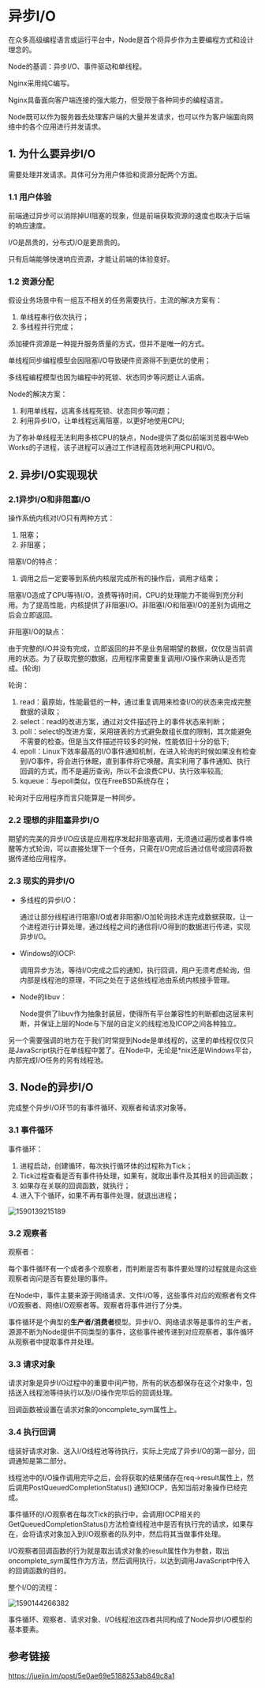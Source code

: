 # 异步I/O

在众多高级编程语言或运行平台中，Node是首个将异步作为主要编程方式和设计理念的。

Node的基调：异步I/O、事件驱动和单线程。

Nginx采用纯C编写。

Nginx具备面向客户端连接的强大能力，但受限于各种同步的编程语言。

Node既可以作为服务器去处理客户端的大量并发请求，也可以作为客户端面向网络中的各个应用进行并发请求。

## 1. 为什么要异步I/O

需要处理并发请求。具体可分为用户体验和资源分配两个方面。

### 1.1 用户体验

前端通过异步可以消除掉UI阻塞的现象，但是前端获取资源的速度也取决于后端的响应速度。

I/O是昂贵的，分布式I/O是更昂贵的。

只有后端能够快速响应资源，才能让前端的体验变好。

### 1.2 资源分配

假设业务场景中有一组互不相关的任务需要执行，主流的解决方案有：

1. 单线程串行依次执行；
2. 多线程并行完成；

添加硬件资源是一种提升服务质量的方式，但并不是唯一的方式。

单线程同步编程模型会因阻塞I/O导致硬件资源得不到更优的使用；

多线程编程模型也因为编程中的死锁、状态同步等问题让人诟病。

Node的解决方案：

1. 利用单线程，远离多线程死锁、状态同步等问题；
2. 利用异步I/O，让单线程远离阻塞，以更好地使用CPU;

为了弥补单线程无法利用多核CPU的缺点，Node提供了类似前端浏览器中Web Works的子进程，该子进程可以通过工作进程高效地利用CPU和I/O。

## 2. 异步I/O实现现状

### 2.1异步I/O和非阻塞I/O

操作系统内核对I/O只有两种方式：

1. 阻塞；
2. 非阻塞；

阻塞I/O的特点：

1. 调用之后一定要等到系统内核层完成所有的操作后，调用才结束；

阻塞I/O造成了CPU等待I/O，浪费等待时间，CPU的处理能力不能得到充分利用。为了提高性能，内核提供了非阻塞I/O。非阻塞I/O和阻塞I/O的差别为调用之后会立即返回。

非阻塞I/O的缺点：

由于完整的I/O并没有完成，立即返回的并不是业务层期望的数据，仅仅是当前调用的状态。为了获取完整的数据，应用程序需要重复调用I/O操作来确认是否完成。(轮询)

轮询：

1. read：最原始，性能最低的一种，通过重复调用来检查I/O的状态来完成完整数据的读取；
2. select：read的改进方案，通过对文件描述符上的事件状态来判断；
3. poll：select的改进方案，采用链表的方式避免数组长度的限制，其次能避免不需要的检查。但是当文件描述符较多的时候，性能依旧十分的低下;
4. epoll：Linux下效率最高的I/O事件通知机制，在进入轮询的时候如果没有检查到I/O事件，将会进行休眠，直到事件将它唤醒。真实利用了事件通知、执行回调的方式，而不是遍历查询，所以不会浪费CPU、执行效率较高;
5. kqueue：与epoll类似，仅在FreeBSD系统存在；

轮询对于应用程序而言只能算是一种同步。

### 2.2 理想的非阻塞异步I/O

期望的完美的异步I/O应该是应用程序发起非阻塞调用，无须通过遍历或者事件唤醒等方式轮询，可以直接处理下一个任务，只需在I/O完成后通过信号或回调将数据传递给应用程序。

### 2.3 现实的异步I/O

- 多线程的异步I/O：

  通过让部分线程进行阻塞I/O或者非阻塞I/O加轮询技术连完成数据获取，让一个进程进行计算处理，通过线程之间的通信将I/O得到的数据进行传递，实现异步I/O。

- Windows的IOCP:

  调用异步方法，等待I/O完成之后的通知，执行回调，用户无须考虑轮询，但内部是线程池的原理，不同之处在于这些线程池由系统内核接手管理。

- Node的libuv：

  Node提供了libuv作为抽象封装层，使得所有平台兼容性的判断都由这层来判断，并保证上层的Node与下层的自定义的线程池及ICOP之间各种独立。

另一个需要强调的地方在于我们时常提到Node是单线程的，这里的单线程仅仅只是JavaScript执行在单线程中罢了。在Node中，无论是*nix还是Windows平台，内部完成I/O任务的另有线程池。 

## 3. Node的异步I/O

完成整个异步I/O环节的有事件循环、观察者和请求对象等。

### 3.1 事件循环

事件循环：

1. 进程启动，创建循环，每次执行循环体的过程称为Tick；
2. Tick过程查看是否有事件待处理，如果有，就取出事件及其相关的回调函数；
3. 如果存在关联的回调函数，就执行；
4. 进入下个循环，如果不再有事件处理，就退出进程；

![1590139215189](.\images\eventloop.jpg)

### 3.2 观察者

观察者：

每个事件循环有一个或者多个观察者，而判断是否有事件要处理的过程就是向这些观察者询问是否有要处理的事件。

在Node中，事件主要来源于网络请求、文件I/O等，这些事件对应的观察者有文件I/O观察者、网络I/O观察者等。观察者将事件进行了分类。 

事件循环是个典型的**生产者/消费者**模型。异步I/O、网络请求等是事件的生产者，源源不断为Node提供不同类型的事件，这些事件被传递到对应观察者，事件循环从观察者中提取事件并处理。

### 3.3 请求对象

请求对象是异步I/O过程中的重要中间产物，所有的状态都保存在这个对象中，包括送入线程池等待执行以及I/O操作完毕后的回调处理。

回调函数被设置在请求对象的oncomplete_sym属性上。

### 3.4 执行回调

组装好请求对象、送入I/O线程池等待执行，实际上完成了异步I/O的第一部分，回调通知是第二部分。

线程池中的I/O操作调用完毕之后，会将获取的结果储存在req->result属性上，然后调用PostQueuedCompletionStatus() 通知IOCP，告知当前对象操作已经完成。

事件循环的I/O观察者在每次Tick的执行中，会调用IOCP相关的GetQueuedCompletionStatus()方法检查线程池中是否有执行完的请求，如果存在，会将请求对象加入到I/O观察者的队列中，然后将其当做事件处理。 

I/O观察者回调函数的行为就是取出请求对象的result属性作为参数，取出oncomplete_sym属性作为方法，然后调用执行，以达到调用JavaScript中传入的回调函数的目的。

整个I/O的流程：

![1590144266382](.\images\async-io.jpg)



事件循环、观察者、请求对象、I/O线程池这四者共同构成了Node异步I/O模型的基本要素。









## 参考链接

<https://juejin.im/post/5e0ae69e5188253ab849c8a1>

